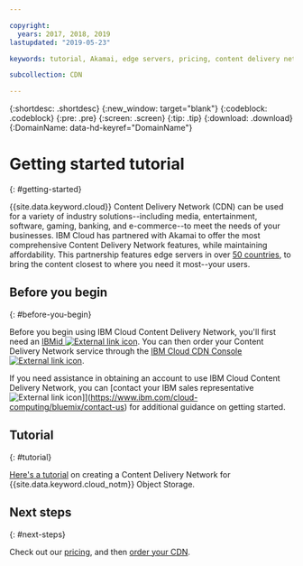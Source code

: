 ```yaml
---

copyright:
  years: 2017, 2018, 2019
lastupdated: "2019-05-23"

keywords: tutorial, Akamai, edge servers, pricing, content delivery network, comprehensive, account

subcollection: CDN

---
```


{:shortdesc: .shortdesc}
{:new_window: target="blank"}
{:codeblock: .codeblock}
{:pre: .pre}
{:screen: .screen}
{:tip: .tip}
{:download: .download}
{:DomainName: data-hd-keyref="DomainName"}

# Getting started tutorial
{: #getting-started}

{{site.data.keyword.cloud}} Content Delivery Network (CDN) can be used for a variety of industry solutions--including media, entertainment, software, gaming, banking, and e-commerce--to meet the needs of your businesses. IBM Cloud has partnered with Akamai to offer the most comprehensive Content Delivery Network features, while maintaining affordability. This partnership features edge servers in over [50 countries](/docs/infrastructure/CDN?topic=CDN-list-of-edge-servers#list-of-edge-servers), to bring the content closest to where you need it most--your users.

## Before you begin
{: #before-you-begin}

Before you begin using IBM Cloud Content Delivery Network, you'll first need an [IBMid ![External link icon](../../icons/launch-glyph.svg "External link icon")](https://www.ibm.com/account/us-en/signup/register.html). You can then order your Content Delivery Network service through the [IBM Cloud CDN Console ![External link icon](../../icons/launch-glyph.svg "External link icon")](https://cloud.ibm.com/catalog/infrastructure/cdn-powered-by-akamai).

If you need assistance in obtaining an account to use IBM Cloud Content Delivery Network, you can [contact your IBM sales representative ![External link icon](../../icons/launch-glyph.svg "External link icon")]](https://www.ibm.com/cloud-computing/bluemix/contact-us) for additional guidance on getting started.

## Tutorial
{: #tutorial}

[Here's a tutorial](/docs/tutorials?topic=solution-tutorials-static-files-cdn) on creating a Content Delivery Network for {{site.data.keyword.cloud_notm}} Object Storage.

## Next steps
{: #next-steps}

Check out our [pricing](/docs/infrastructure/CDN?topic=CDN-pricing#pricing), and then [order your CDN](/docs/infrastructure/CDN?topic=CDN-order-a-cdn).

